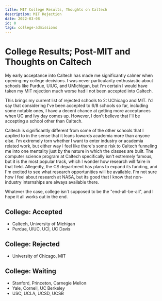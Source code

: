 ```yaml
---
title: MIT College Results, Thoughts on Caltech
description: MIT Rejection
date: 2022-03-08
id: 0
tags: college-admissions
---
```


# College Results; Post-MIT and Thoughts on Caltech

My early acceptance into Caltech has made me significantly calmer when opening my college decisions. I was never particularity enthusiastic about schools like Purdue, UIUC, and UMichigan, but I'm certain I would have taken my MIT rejection much worse had I not been accepted into Caltech. 

This brings my current list of rejected schools to 2: UChicago and MIT. I'd say that considering I've been accepted to 6/8 schools so far, including some notable ones, I have a decent chance at getting more acceptances when UC and Ivy day comes up. However, I don't believe that I'll be accepting a school other than Caltech.

Caltech is significantly different from some of the other schools that I applied to in the sense that it leans towards academia more than anyone else. I'm extremely torn whether I want to enter industry or academia related work, but either way I feel like there's some risk to Caltech funneling me into one mentality just by the nature in which the classes are built. The computer science program at Caltech specifically isn't extremely famous, but it is the most popular track, which I wonder how research will faire in that field. Allegedly, the CS department has plans to expand its funding, and I'm excited to see what research opportunities will be available. I'm not sure how I feel about research at NASA, but its good that I know that non-industry internships are always available there.

Whatever the case, college isn't supposed to be the "end-all-be-all", and I hope it all works out in the end.

## College: Accepted

- Caltech, University of Michigan
- Purdue, UIUC, UCI, UC Davis

## College: Rejected

- University of Chicago, MIT

## College: Waiting

- Stanford, Princeton, Carnegie Mellon
- Yale, Cornell, UC Berkeley
- USC, UCLA, UCSD, UCSB

